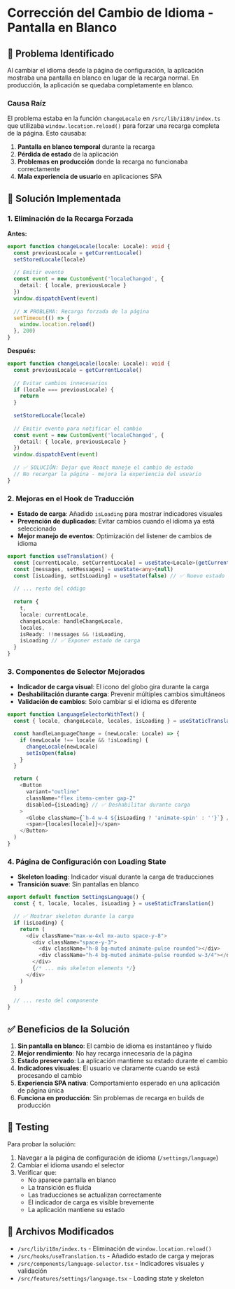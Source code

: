 # Corrección del Cambio de Idioma - Pantalla en Blanco

## 🐛 Problema Identificado

Al cambiar el idioma desde la página de configuración, la aplicación mostraba una pantalla en blanco en lugar de la recarga normal. En producción, la aplicación se quedaba completamente en blanco.

### Causa Raíz

El problema estaba en la función `changeLocale` en `/src/lib/i18n/index.ts` que utilizaba `window.location.reload()` para forzar una recarga completa de la página. Esto causaba:

1. **Pantalla en blanco temporal** durante la recarga
2. **Pérdida de estado** de la aplicación
3. **Problemas en producción** donde la recarga no funcionaba correctamente
4. **Mala experiencia de usuario** en aplicaciones SPA

## 🔧 Solución Implementada

### 1. Eliminación de la Recarga Forzada

**Antes:**
```typescript
export function changeLocale(locale: Locale): void {
  const previousLocale = getCurrentLocale()
  setStoredLocale(locale)
  
  // Emitir evento
  const event = new CustomEvent('localeChanged', { 
    detail: { locale, previousLocale } 
  })
  window.dispatchEvent(event)
  
  // ❌ PROBLEMA: Recarga forzada de la página
  setTimeout(() => {
    window.location.reload()
  }, 200)
}
```

**Después:**
```typescript
export function changeLocale(locale: Locale): void {
  const previousLocale = getCurrentLocale()
  
  // Evitar cambios innecesarios
  if (locale === previousLocale) {
    return
  }
  
  setStoredLocale(locale)
  
  // Emitir evento para notificar el cambio
  const event = new CustomEvent('localeChanged', { 
    detail: { locale, previousLocale } 
  })
  window.dispatchEvent(event)
  
  // ✅ SOLUCIÓN: Dejar que React maneje el cambio de estado
  // No recargar la página - mejora la experiencia del usuario
}
```

### 2. Mejoras en el Hook de Traducción

- **Estado de carga**: Añadido `isLoading` para mostrar indicadores visuales
- **Prevención de duplicados**: Evitar cambios cuando el idioma ya está seleccionado
- **Mejor manejo de eventos**: Optimización del listener de cambios de idioma

```typescript
export function useTranslation() {
  const [currentLocale, setCurrentLocale] = useState<Locale>(getCurrentLocale())
  const [messages, setMessages] = useState<any>(null)
  const [isLoading, setIsLoading] = useState(false) // ✅ Nuevo estado
  
  // ... resto del código
  
  return {
    t,
    locale: currentLocale,
    changeLocale: handleChangeLocale,
    locales,
    isReady: !!messages && !isLoading,
    isLoading // ✅ Exponer estado de carga
  }
}
```

### 3. Componentes de Selector Mejorados

- **Indicador de carga visual**: El icono del globo gira durante la carga
- **Deshabilitación durante carga**: Prevenir múltiples cambios simultáneos
- **Validación de cambios**: Solo cambiar si el idioma es diferente

```typescript
export function LanguageSelectorWithText() {
  const { locale, changeLocale, locales, isLoading } = useStaticTranslation()

  const handleLanguageChange = (newLocale: Locale) => {
    if (newLocale !== locale && !isLoading) {
      changeLocale(newLocale)
      setIsOpen(false)
    }
  }

  return (
    <Button 
      variant="outline" 
      className="flex items-center gap-2"
      disabled={isLoading} // ✅ Deshabilitar durante carga
    >
      <Globe className={`h-4 w-4 ${isLoading ? 'animate-spin' : ''}`} />
      <span>{locales[locale]}</span>
    </Button>
  )
}
```

### 4. Página de Configuración con Loading State

- **Skeleton loading**: Indicador visual durante la carga de traducciones
- **Transición suave**: Sin pantallas en blanco

```typescript
export default function SettingsLanguage() {
  const { t, locale, locales, isLoading } = useStaticTranslation()

  // ✅ Mostrar skeleton durante la carga
  if (isLoading) {
    return (
      <div className="max-w-4xl mx-auto space-y-8">
        <div className="space-y-3">
          <div className="h-8 bg-muted animate-pulse rounded"></div>
          <div className="h-4 bg-muted animate-pulse rounded w-3/4"></div>
        </div>
        {/* ... más skeleton elements */}
      </div>
    )
  }
  
  // ... resto del componente
}
```

## ✅ Beneficios de la Solución

1. **Sin pantalla en blanco**: El cambio de idioma es instantáneo y fluido
2. **Mejor rendimiento**: No hay recarga innecesaria de la página
3. **Estado preservado**: La aplicación mantiene su estado durante el cambio
4. **Indicadores visuales**: El usuario ve claramente cuando se está procesando el cambio
5. **Experiencia SPA nativa**: Comportamiento esperado en una aplicación de página única
6. **Funciona en producción**: Sin problemas de recarga en builds de producción

## 🧪 Testing

Para probar la solución:

1. Navegar a la página de configuración de idioma (`/settings/language`)
2. Cambiar el idioma usando el selector
3. Verificar que:
   - No aparece pantalla en blanco
   - La transición es fluida
   - Las traducciones se actualizan correctamente
   - El indicador de carga es visible brevemente
   - La aplicación mantiene su estado

## 📝 Archivos Modificados

- `/src/lib/i18n/index.ts` - Eliminación de `window.location.reload()`
- `/src/hooks/useTranslation.ts` - Añadido estado de carga y mejoras
- `/src/components/language-selector.tsx` - Indicadores visuales y validación
- `/src/features/settings/language.tsx` - Loading state y skeleton
